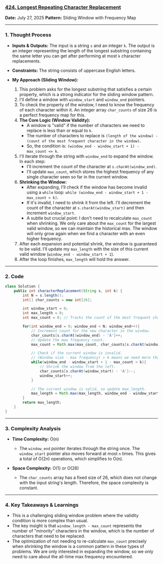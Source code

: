 ### [424. Longest Repeating Character Replacement](https://leetcode.com/problems/longest-repeating-character-replacement/)

**Date:** July 27, 2025
**Pattern:** Sliding Window with Frequency Map

---

### 1. Thought Process

- **Inputs & Outputs:** The input is a string `s` and an integer `k`. The output is an integer representing the length of the longest substring containing the same letter you can get after performing at most `k` character replacements.

- **Constraints:** The string consists of uppercase English letters.

- **My Approach (Sliding Window):**
  1.  This problem asks for the longest substring that satisfies a certain property, which is a strong indicator for the sliding window pattern.
  2.  I'll define a window with `window_start` and `window_end` pointers.
  3.  To check the property of the window, I need to know the frequency of each character within it. An integer array `char_counts` of size 26 is a perfect frequency map for this.
  4.  **The Core Logic (Window Validity):**
      - A window is "valid" if the number of characters we need to replace is less than or equal to `k`.
      - The number of characters to replace is `(length of the window) - (count of the most frequent character in the window)`.
      - So, the condition is: `(window_end - window_start + 1) - max_count <= k`.
  5.  I'll iterate through the string with `window_end` to expand the window. In each step:
      - I'll increment the count of the character at `s.charAt(window_end)`.
      - I'll update `max_count`, which stores the highest frequency of any single character seen so far in the current window.
  6.  **Shrinking the Window:**
      - After expanding, I'll check if the window has become invalid using a `while` loop: `while (window_end - window_start + 1 - max_count > k)`.
      - If it's invalid, I need to shrink it from the left. I'll decrement the count of the character at `s.charAt(window_start)` and then increment `window_start`.
      - A subtle but crucial point: I don't need to recalculate `max_count` when shrinking. We only care about the `max_count` for the largest valid window, so we can maintain the historical max. The window will only grow again when we find a character with an even higher frequency.
  7.  After each expansion and potential shrink, the window is guaranteed to be valid. I'll update my `max_length` with the size of this current valid window (`window_end - window_start + 1`).
  8.  After the loop finishes, `max_length` will hold the answer.

---

### 2. Code

```java
class Solution {
    public int characterReplacement(String s, int k) {
        int N = s.length();
        int[] char_counts = new int[26];

        int window_start = 0;
        int max_length = 0;
        int max_count = 0; // Tracks the count of the most frequent char in the window

        for(int window_end = 0; window_end < N; window_end++){
            // Increment count for the new character in the window.
            char_counts[s.charAt(window_end) - 'A']++;
            // Update the max frequency count.
            max_count = Math.max(max_count, char_counts[s.charAt(window_end) - 'A']);

            // Check if the current window is invalid.
            // (Window size - max frequency) > k means we need more than k replacements.
            while(window_end - window_start + 1 - max_count > k){
                // Shrink the window from the left.
                char_counts[s.charAt(window_start) - 'A']--;
                window_start++;
            }

            // The current window is valid, so update max_length.
            max_length = Math.max(max_length, window_end - window_start + 1);
        }
        return max_length;
    }
}
```

---

### 3. Complexity Analysis

- **Time Complexity:** O(n)

  - The `window_end` pointer iterates through the string once. The `window_start` pointer also moves forward at most `n` times. This gives a total of O(2n) operations, which simplifies to O(n).

- **Space Complexity:** O(1) or O(26)
  - The `char_counts` array has a fixed size of 26, which does not change with the input string's length. Therefore, the space complexity is constant.

---

### 4. Key Takeaways & Learnings

- This is a challenging sliding window problem where the validity condition is more complex than usual.
- The key insight is that `window_length - max_count` represents the number of "minority" characters in the window, which is the number of characters that need to be replaced.
- The optimization of not needing to re-calculate `max_count` precisely when shrinking the window is a common pattern in these types of problems. We are only interested in expanding the window, so we only need to care about the all-time max frequency encountered.
